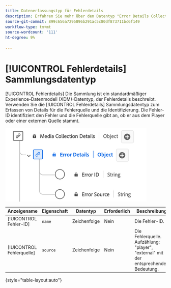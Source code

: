 ```yaml
---
title: Datenerfassungstyp für Fehlerdetails
description: Erfahren Sie mehr über den Datentyp "Error Details Collection Experience Data Model (XDM)".
source-git-commit: 899c656a7295896b291ac5c80df873711bc6f149
workflow-type: tm+mt
source-wordcount: '111'
ht-degree: 9%

---
```


# [!UICONTROL Fehlerdetails] Sammlungsdatentyp

[!UICONTROL Fehlerdetails] Die Sammlung ist ein standardmäßiger Experience-Datenmodell (XDM)-Datentyp, der Fehlerdetails beschreibt. Verwenden Sie die [!UICONTROL Fehlerdetails] Sammlungsdatentyp zum Erfassen von Details für die Fehlerquelle und die Identifizierung. Die Fehler-ID identifiziert den Fehler und die Fehlerquelle gibt an, ob er aus dem Player oder einer externen Quelle stammt.

![Ein Diagramm des Datentyps Fehlerdetails .](../images/data-types/error-details-collection.png)

| Anzeigename | Eigenschaft | Datentyp | Erforderlich | Beschreibung |
|----------------------------|--------------|-----------|----------|-----------------------------------------------|
| [!UICONTROL Fehler-ID] | `name` | Zeichenfolge | Nein | Die Fehler-ID. |
| [!UICONTROL Fehlerquelle] | `source` | Zeichenfolge | Nein | Die Fehlerquelle. Aufzählung: &quot;player&quot;, &quot;external&quot; mit der entsprechenden Bedeutung. |

{style="table-layout:auto"}
